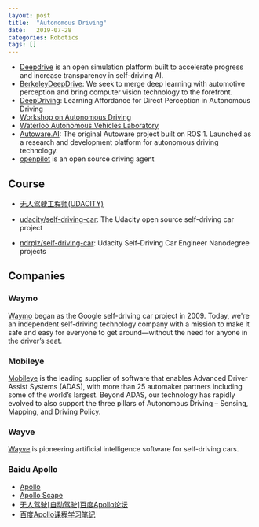 ```yaml
---
layout: post
title:  "Autonomous Driving"
date:   2019-07-28
categories: Robotics
tags: []
---
```


* [Deepdrive](https://deepdrive.io/) is an open simulation platform built to accelerate progress and increase transparency in self-driving AI.
* [BerkeleyDeepDrive](https://deepdrive.berkeley.edu/): We seek to merge deep learning with automotive perception and bring computer vision technology to the forefront.
* [DeepDriving](http://deepdriving.cs.princeton.edu/): Learning Affordance for Direct Perception in Autonomous Driving
* [Workshop on Autonomous Driving](http://wad.ai/)
* [Waterloo Autonomous Vehicles Laboratory](http://wavelab.uwaterloo.ca/)
* [Autoware.AI](https://www.autoware.ai/): The original Autoware project built on ROS 1. Launched as a research and development platform for autonomous driving technology.
* [openpilot](https://github.com/commaai/openpilot) is an open source driving agent

## Course

* [无人驾驶工程师(UDACITY)](https://cn.udacity.com/course/self-driving-car-engineer--nd013)

* [udacity/self-driving-car](https://github.com/udacity/self-driving-car): The Udacity open source self-driving car project

* [ndrplz/self-driving-car](https://github.com/ndrplz/self-driving-car): Udacity Self-Driving Car Engineer Nanodegree projects

## Companies

### Waymo

[Waymo](https://waymo.com/) began as the Google self-driving car project in 2009. Today, we're an independent self-driving technology company with a mission to make it safe and easy for everyone to get around—without the need for anyone in the driver’s seat.

### Mobileye

[Mobileye](https://www.mobileye.com/) is the leading supplier of software that enables Advanced Driver Assist Systems (ADAS), with more than 25 automaker partners including some of the world’s largest. Beyond ADAS, our technology has rapidly evolved to also support the three pillars of Autonomous Driving – Sensing, Mapping, and Driving Policy.

### Wayve

[Wayve](https://wayve.ai) is pioneering artificial intelligence software for self-driving cars.

### Baidu Apollo

* [Apollo](http://apollo.auto/)
* [Apollo Scape](http://apolloscape.auto/)
* [无人驾驶[自动驾驶]百度Apollo论坛](http://www.51apollo.com/)
* [百度Apollo课程学习笔记](https://cggos.github.io/robotics/apollo-note.html)
